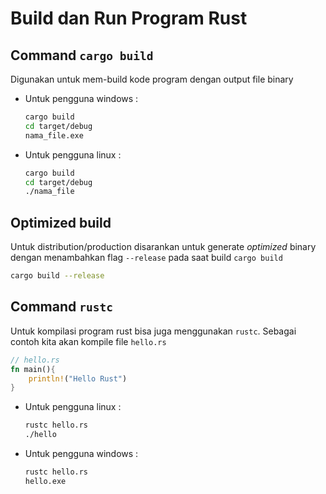 # Build dan Run Program Rust

## Command `cargo build`
Digunakan untuk mem-build kode program dengan output file binary
- Untuk pengguna windows :
    ```bash
    cargo build
    cd target/debug
    nama_file.exe
    ```
- Untuk pengguna linux :
    ```bash
    cargo build
    cd target/debug
    ./nama_file
    ```

## Optimized build
Untuk distribution/production disarankan untuk generate *optimized* binary dengan menambahkan flag `--release` pada saat build `cargo build`

```bash
cargo build --release
```

## Command `rustc`
Untuk kompilasi program rust bisa juga menggunakan `rustc`.
Sebagai contoh kita akan kompile file `hello.rs`

```rust
// hello.rs
fn main(){
    println!("Hello Rust")
}
```

- Untuk pengguna linux :
    ```bash
    rustc hello.rs
    ./hello
    ```
- Untuk pengguna windows :
    ```bash
    rustc hello.rs
    hello.exe
    ```
